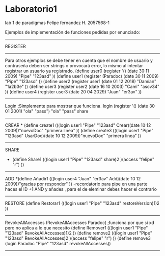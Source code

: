 # Laboratorio1
 lab 1 de paradigmas 
Felipe fernandez H.
2057568-1

Ejemplos de implementación de funciones pedidas por enunciado:

*******************************************************************
REGISTER
*******************************************************************
Para otros ejemplos se debe tener en cuenta que el nombre de usuario y contraseña
deben ser strings o provocará error, lo mismo al intentar registrar un usuario
ya registrado.
(define user0 (register '() (date 30 11 2009) "Pipe" "123asd" ))
(define user1 (register (Paradoc) (date 30 11 2009) "Pipe" "123asd" ))
(define user2 (register user1 (date 01 12 2018) "Damian" "1a2b3e" ))
(define user3 (register user2 (date 16 10 2003) "Cami" "ascv34" ))
(define user4 (register user3 (date 20 04 2029) "Juan" "er3av" ))
******************************************************************
Login
;Simplemente para mostrar que funciona.
login (register '() (date 30 01 2001) "ola" "pass") "ola" "pass" share

*****************************************************************
CREAR
*
(define create1 (((login user1 "Pipe" "123asd" Crear)(date 10 12 2009))"nuevoDoc" "primera linea" ))
(define create3 (((login user1 "Pipe" "123asd" UsarDoc)(date 10 12 2009))"nuevoDoc" "primera linea" ))
*********************************************************************
SHARE

* (define Share1 (((login user1 "Pipe" "123asd" share)2 )(access "felipe" "r") ))
**************************************************************************
ADD
*(define Añadir1 (((login user4 "Juan" "er3av" Add)(date 10 12 2009))"gracias por responder" ))
-recordatorio para pipe en una parte haces el ID +1 AND y añades , para el de eleminar debes hacer el contrario 
****************************************************************************
RESTORE
(define Restorar1 (((login user1 "Pipe" "123asd" restoreVersion)1)2 ))
**************************************************************************
RevokeAllAccesses
(RevokeAllAccesses Paradoc) ;funciona por que si xd pero no aplica a lo que necesito
(define Remover1 (((login user1 "Pipe" "123asd" RevokeAllAccesses)1)2 ))
(define remove2 (((login user1 "Pipe" "123asd" RevokeAllAccesses)2 )(access "felipe" "r") ))
(define remove3 (login Paradoc "Pipe" "123asd" revokeAllAccesses))
*****************************************************************************

